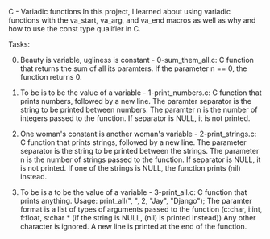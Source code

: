 C - Variadic functions
In this project, I learned about using variadic functions with the va_start, va_arg, and va_end macros as well as why and how to use the const type qualifier in C.

Tasks:

0. Beauty is variable, ugliness is constant -
0-sum_them_all.c: C function that returns the sum of all its paramters.
If the parameter n == 0, the function returns 0.


1. To be is to be the value of a variable - 
1-print_numbers.c: C function that prints numbers, followed by a new line.
The paramter separator is the string to be printed between numbers.
The paramter n is the number of integers passed to the function.
If separator is NULL, it is not printed.


2. One woman's constant is another woman's variable -
2-print_strings.c: C function that prints strings, followed by a new line.
The parameter separator is the string to be printed between the strings.
The parameter n is the number of strings passed to the function.
If separator is NULL, it is not printed.
If one of the strings is NULL, the function prints (nil) instead.


3. To be is a to be the value of a variable -
3-print_all.c: C function that prints anything.
Usage: print_all(", ", 2, "Jay", "Django");
The paramter format is a list of types of arguments passed to the function (c:char, i:int, f:float, s:char * (if the string is NULL, (nil) is printed instead))
Any other character is ignored.
A new line is printed at the end of the function.
